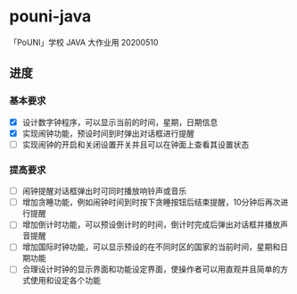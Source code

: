 # pouni-java
「PoUNI」学校 JAVA 大作业用 20200510

## 进度

### 基本要求

- [x] 设计数字钟程序，可以显示当前的时间，星期，日期信息
- [x] 实现闹钟功能，预设时间到时弹出对话框进行提醒
- [ ] 实现闹钟的开启和关闭设置开关并且可以在钟面上查看其设置状态

### 提高要求

- [ ] 闹钟提醒对话框弹出时可同时播放响铃声或音乐
- [ ] 增加贪睡功能，例如闹钟时间到时按下贪睡按钮后结束提醒，10分钟后再次进行提醒
- [ ] 增加倒计时功能，可以预设倒计时的时间，倒计时完成后弹出对话框并播放声音提醒
- [ ] 增加国际时钟功能，可以显示预设的在不同时区的国家的当前时间，星期和日期功能
- [ ] 合理设计时钟的显示界面和功能设定界面，使操作者可以用直观并且简单的方式使用和设定各个功能
